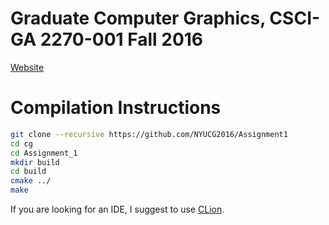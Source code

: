 # Graduate Computer Graphics, CSCI-GA 2270-001 Fall 2016

[Website](https://github.com/danielepanozzo/cg)


# Compilation Instructions

```bash
git clone --recursive https://github.com/NYUCG2016/Assignment1
cd cg
cd Assignment_1
mkdir build
cd build
cmake ../
make
```

If you are looking for an IDE, I suggest to use [CLion](https://www.jetbrains.com/clion/).
